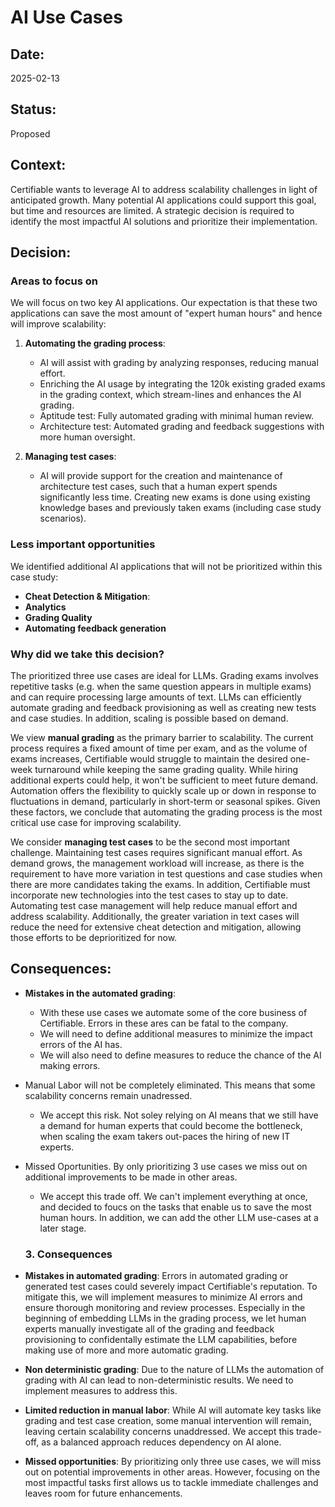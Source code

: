 # AI Use Cases

## Date:
2025-02-13

## Status:
Proposed

## Context:

Certifiable wants to leverage AI to address scalability challenges in light of anticipated growth. Many potential AI applications could support this goal, but time and resources are limited. A strategic decision is required to identify the most impactful AI solutions and prioritize their implementation.

## Decision:

### Areas to focus on
We will focus on two key AI applications. Our expectation is that these two applications can save the most amount of "expert human hours" and hence will improve scalability:

1. **Automating the grading process**: 
    * AI will assist with grading by analyzing responses, reducing manual effort. 
    * Enriching the AI usage by integrating the 120k existing graded exams in the grading context, which stream-lines and enhances the AI grading.
    * Aptitude test: Fully automated grading with minimal human review.
    * Architecture test: Automated grading and feedback suggestions with more human oversight.

2. **Managing test cases**: 
    * AI will provide support for the creation and maintenance of architecture test cases, such that a human expert spends significantly less time. Creating new exams is done using existing knowledge bases and previously taken exams (including case study scenarios).

### Less important opportunities  

We identified additional AI applications that will not be prioritized within this case study: 

* **Cheat Detection & Mitigation**: 
* **Analytics**
* **Grading Quality**
* **Automating feedback generation**

### Why did we take this decision?

The prioritized three use cases are ideal for LLMs.
Grading exams involves repetitive tasks (e.g. when the same question appears in multiple exams) and can require processing large amounts of text. 
LLMs can efficiently automate grading and feedback provisioning as well as creating new tests and case studies. In addition, scaling is possible based on demand.

We view **manual grading** as the primary barrier to scalability.
The current process requires a fixed amount of time per exam, and as the volume of exams increases, Certifiable would struggle to maintain the desired one-week turnaround while keeping the same grading quality.
While hiring additional experts could help, it won't be sufficient to meet future demand.
Automation offers the flexibility to quickly scale up or down in response to fluctuations in demand, particularly in short-term or seasonal spikes. 
Given these factors, we conclude that automating the grading process is the most critical use case for improving scalability.

We consider **managing test cases** to be the second most important challenge. 
Maintaining test cases requires significant manual effort.
As demand grows, the management workload will increase, as there is the requirement to have more variation in test questions and case studies when there are more candidates taking the exams.
In addition, Certifiable must incorporate new technologies into the test cases to stay up to date.
Automating test case management will help reduce manual effort and address scalability.
Additionally, the greater variation in text cases will reduce the need for extensive cheat detection and mitigation, allowing those efforts to be deprioritized for now.

## Consequences:
* **Mistakes in the automated grading**:
    * With these use cases we automate some of the core business of Certifiable. Errors in these ares can be fatal to the company.
    * We will need to define additional measures to minimize the impact errors of the AI has.
    * We will also need to define measures to reduce the chance of the AI making errors.
* Manual Labor will not be completely eliminated. This means that some scalability concerns remain unadressed.
    * We accept this risk. Not soley relying on AI means that we still have a demand for human experts that could become the bottleneck, when scaling the exam takers out-paces the hiring of new IT experts.
* Missed Oportunities. By only prioritizing 3 use cases we miss out on additional improvements to be made in other areas. 
  * We accept this trade off. We can't implement everything at once, and decided to foucs on the tasks that enable us to save the most human hours. In addition, we can add the other LLM use-cases at a later stage.


  ### 3. Consequences

* **Mistakes in automated grading**: Errors in automated grading or generated test cases could severely impact Certifiable's reputation. To mitigate this, we will implement measures to minimize AI errors and ensure thorough monitoring and review processes. Especially in the beginning of embedding LLMs in the grading process, we let human experts manually investigate all of the grading and feedback provisioning to confidentally estimate the LLM capabilities, before making use of more and more automatic grading.

* **Non deterministic grading**: Due to the nature of LLMs the automation of grading with AI can lead to non-deterministic results. We need to implement measures to address this.

* **Limited reduction in manual labor**: While AI will automate key tasks like grading and test case creation, some manual intervention will remain, leaving certain scalability concerns unaddressed. We accept this trade-off, as a balanced approach reduces dependency on AI alone.

* **Missed opportunities**: By prioritizing only three use cases, we will miss out on potential improvements in other areas. However, focusing on the most impactful tasks first allows us to tackle immediate challenges and leaves room for future enhancements.
